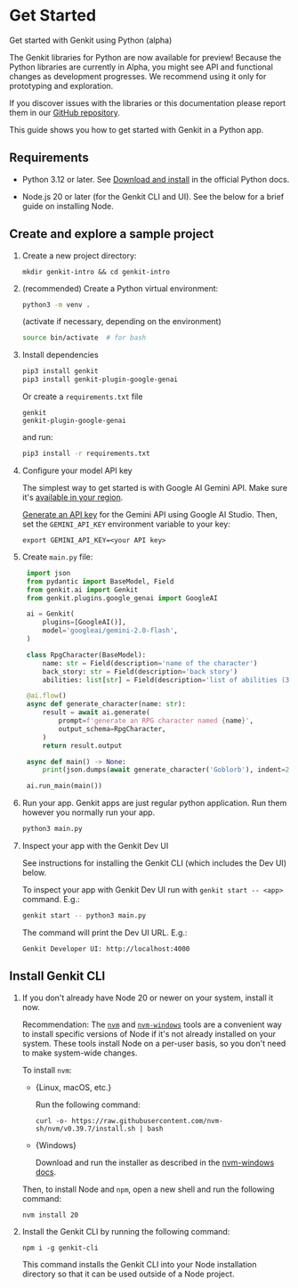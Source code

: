 # Get Started

Get started with Genkit using Python (alpha)

The Genkit libraries for Python are now available for preview! Because the
Python libraries are currently in Alpha, you might see API and functional
changes as development progresses. We recommend using it only for prototyping
and exploration.

If you discover issues with the libraries or this documentation please report
them in our [GitHub repository](https://github.com/firebase/genkit/).

This guide shows you how to get started with Genkit in a Python app.

## Requirements

* Python 3.12 or later. See [Download and
  install](https://www.python.org/downloads/) in the official Python docs.

* Node.js 20 or later (for the Genkit CLI and UI). See the below for a brief
  guide on installing Node.

## Create and explore a sample project

1. Create a new project directory:

   ```posix-terminal
   mkdir genkit-intro && cd genkit-intro
   ```

2. (recommended) Create a Python virtual environment:

   ```bash
   python3 -m venv .
   ```

   (activate if necessary, depending on the environment)

   ```bash
   source bin/activate  # for bash
   ```

3. Install dependencies

   ```bash
   pip3 install genkit
   pip3 install genkit-plugin-google-genai
   ```

   Or create a `requirements.txt` file

   ```
   genkit
   genkit-plugin-google-genai
   ```

   and run:

   ```bash
   pip3 install -r requirements.txt
   ```

4. Configure your model API key

   The simplest way to get started is with Google AI Gemini API. Make sure it's
   [available in your region](https://ai.google.dev/available_regions).

   [Generate an API key](https://aistudio.google.com/app/apikey) for the
   Gemini API using Google AI Studio. Then, set the `GEMINI_API_KEY`
   environment variable to your key:

   ```posix-terminal
   export GEMINI_API_KEY=<your API key>
   ```

5. Create `main.py` file:

   ```python
    import json
    from pydantic import BaseModel, Field
    from genkit.ai import Genkit
    from genkit.plugins.google_genai import GoogleAI

    ai = Genkit(
        plugins=[GoogleAI()],
        model='googleai/gemini-2.0-flash',
    )

    class RpgCharacter(BaseModel):
        name: str = Field(description='name of the character')
        back_story: str = Field(description='back story')
        abilities: list[str] = Field(description='list of abilities (3-4)')

    @ai.flow()
    async def generate_character(name: str):
        result = await ai.generate(
            prompt=f'generate an RPG character named {name}',
            output_schema=RpgCharacter,
        )
        return result.output

    async def main() -> None:
        print(json.dumps(await generate_character('Goblorb'), indent=2))

    ai.run_main(main())
   ```

6. Run your app. Genkit apps are just regular python application. Run them
   however you normally run your app.

   ```bash
   python3 main.py
   ```

7. Inspect your app with the Genkit Dev UI

   See instructions for installing the Genkit CLI (which includes the Dev UI)
   below.

   To inspect your app with Genkit Dev UI run with `genkit start -- <app>`
   command. E.g.:

   ```bash
   genkit start -- python3 main.py
   ```

   The command will print the Dev UI URL. E.g.:

   ```
   Genkit Developer UI: http://localhost:4000
   ```

## Install Genkit CLI

1. If you don't already have Node 20 or newer on your system, install it now.

   Recommendation: The [`nvm`](https://github.com/nvm-sh/nvm) and
   [`nvm-windows`](https://github.com/coreybutler/nvm-windows) tools are a
   convenient way to install specific versions of Node if it's not already
   installed on your system. These tools install Node on a per-user basis, so
   you don't need to make system-wide changes.

   To install `nvm`:

   * {Linux, macOS, etc.}

     Run the following command:

     ```posix-terminal
     curl -o- https://raw.githubusercontent.com/nvm-sh/nvm/v0.39.7/install.sh | bash
     ```

   * {Windows}

     Download and run the installer as described in the [nvm-windows
     docs](https://github.com/coreybutler/nvm-windows?tab=readme-ov-file#install-nvm-windows).

   Then, to install Node and `npm`, open a new shell and run the following
   command:

   ```posix-terminal
   nvm install 20
   ```

2. Install the Genkit CLI by running the following command:

   ```posix-terminal
   npm i -g genkit-cli
   ```

   This command installs the Genkit CLI into your Node installation directory so
   that it can be used outside of a Node project.
